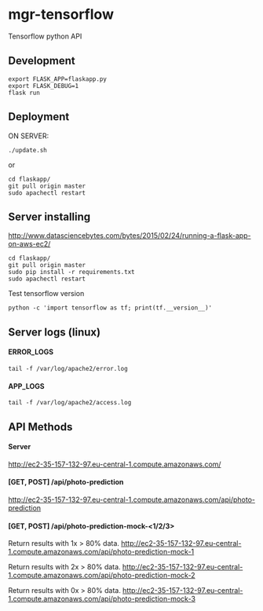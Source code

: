# mgr-tensorflow
Tensorflow python API

## Development
```
export FLASK_APP=flaskapp.py
export FLASK_DEBUG=1
flask run
```

## Deployment
ON SERVER:
```
./update.sh
```

or

```
cd flaskapp/
git pull origin master
sudo apachectl restart
```

## Server installing
http://www.datasciencebytes.com/bytes/2015/02/24/running-a-flask-app-on-aws-ec2/
```
cd flaskapp/
git pull origin master
sudo pip install -r requirements.txt
sudo apachectl restart
```

Test tensorflow version
```
python -c 'import tensorflow as tf; print(tf.__version__)'
```

## Server logs (linux)
#### ERROR_LOGS
```
tail -f /var/log/apache2/error.log
```

#### APP_LOGS
```
tail -f /var/log/apache2/access.log
```

## API Methods
#### Server
http://ec2-35-157-132-97.eu-central-1.compute.amazonaws.com/

#### [GET, POST] /api/photo-prediction
http://ec2-35-157-132-97.eu-central-1.compute.amazonaws.com/api/photo-prediction

#### [GET, POST] /api/photo-prediction-mock-<1/2/3>
Return results with 1x > 80% data.
http://ec2-35-157-132-97.eu-central-1.compute.amazonaws.com/api/photo-prediction-mock-1

Return results with 2x > 80% data.
http://ec2-35-157-132-97.eu-central-1.compute.amazonaws.com/api/photo-prediction-mock-2

Return results with 0x > 80% data.
http://ec2-35-157-132-97.eu-central-1.compute.amazonaws.com/api/photo-prediction-mock-3